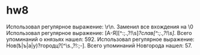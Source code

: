 # hw8

Использовал регулярное выражение: \r\n. Заменил все вхождения на \0
Использовал регулярное выражение: [А-Я][^:;.,?!\s]*?слав[^:;.,?!\s]*. Всего упоминаний о князьях нашел: 592.
Использовал регулярное выражение: Нов(ѣ|ъ|а|у)?городц?[^\s.,\?!:;-]. Всего упоминаний Новгорода нашел: 57.
